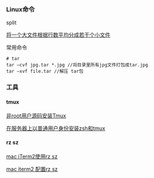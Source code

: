 ### Linux命令

split

[将一个大文件根据行数平均分成若干个小文件](http://blog.csdn.net/mxgsgtc/article/details/12048919)

常用命令

```
# tar
tar –cvf jpg.tar *.jpg //将目录里所有jpg文件打包成tar.jpg
tar –xvf file.tar //解压 tar包
```

### 工具

#### tmux

[非root用户源码安装Tmux](http://www.jianshu.com/p/f7f24b4b2625)

[在服务器上以普通用户身份安装zsh和tmux](http://forum.ubuntu.org.cn/viewtopic.php?t=449047)

#### rz sz

[mac iTerm2使用rz sz](http://w3cboy.com/post/2016/02/mac-iterm2-rz-sz/index.html)

[mac iterm2 配置rz sz](https://segmentfault.com/a/1190000012166969)


